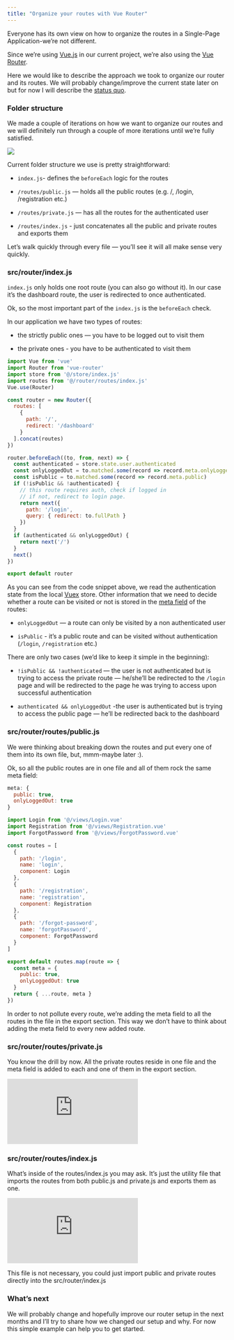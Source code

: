 ```yaml
---
title: "Organize your routes with Vue Router"
---
```


Everyone has its own view on how to organize the routes in a Single-Page Application-we’re not different.

Since we’re using [Vue.js](https://vuejs.org/) in our current project, we’re also using the [Vue Router](https://router.vuejs.org/).

Here we would like to describe the approach we took to organize our router and its routes. We will probably change/improve the current state later on but for now I will describe the [status quo](https://en.wikipedia.org/wiki/Status_quo).

### Folder structure

We made a couple of iterations on how we want to organize our routes and we will definitely run through a couple of more iterations until we’re fully satisfied.

![](https://cdn-images-1.medium.com/max/2704/1*Pj1ezbBzQnG4NHlD0seaWg.png)

Current folder structure we use is pretty straightforward:

* `index.js`- defines the `beforeEach` logic for the routes

* `/routes/public.js` — holds all the public routes (e.g. /, /login, /registration etc.)

* `/routes/private.js` — has all the routes for the authenticated user

* `/routes/index.js` - just concatenates all the public and private routes and exports them

Let’s walk quickly through every file — you’ll see it will all make sense very quickly.

### src/router/index.js

`index.js` only holds one root route (you can also go without it). In our case it’s the dashboard route, the user is redirected to once authenticated.

Ok, so the most important part of the `index.js` is the `beforeEach` check.

In our application we have two types of routes:

* the strictly public ones — you have to be logged out to visit them

* the private ones - you have to be authenticated to visit them

```js
import Vue from 'vue'
import Router from 'vue-router'
import store from '@/store/index.js'
import routes from '@/router/routes/index.js'
Vue.use(Router)

const router = new Router({
  routes: [
    {
      path: '/',
      redirect: '/dashboard'
    }
  ].concat(routes)
})

router.beforeEach((to, from, next) => {
  const authenticated = store.state.user.authenticated
  const onlyLoggedOut = to.matched.some(record => record.meta.onlyLoggedOut)
  const isPublic = to.matched.some(record => record.meta.public)
  if (!isPublic && !authenticated) {
    // this route requires auth, check if logged in
    // if not, redirect to login page.
    return next({
      path: '/login',
      query: { redirect: to.fullPath }
    })
  }
  if (authenticated && onlyLoggedOut) {
    return next('/')
  }
  next()
})

export default router
```

As you can see from the code snippet above, we read the authentication state from the local [Vuex](https://vuex.vuejs.org/) store. Other information that we need to decide whether a route can be visited or not is stored in the [meta field](https://router.vuejs.org/guide/advanced/meta.html) of the routes:

* `onlyLoggedOut` — a route can only be visited by a non authenticated user

* `isPublic` - it’s a public route and can be visited without authentication (`/login`, `/registration` etc.)

There are only two cases (we’d like to keep it simple in the beginning):

* `!isPublic && !authenticated` — the user is not authenticated but is trying to access the private route — he/she’ll be redirected to the `/login` page and will be redirected to the page he was trying to access upon successful authentication

* `authenticated && onlyLoggedOut` -the user is authenticated but is trying to access the public page — he’ll be redirected back to the dashboard

### src/router/routes/public.js

We were thinking about breaking down the routes and put every one of them into its own file, but, mmm-maybe later :).

Ok, so all the public routes are in one file and all of them rock the same meta field:

```js
meta: {
  public: true,
  onlyLoggedOut: true
}
```

```js
import Login from '@/views/Login.vue'
import Registration from '@/views/Registration.vue'
import ForgotPassword from '@/views/ForgotPassword.vue'

const routes = [
  {
    path: '/login',
    name: 'login',
    component: Login
  },
  {
    path: '/registration',
    name: 'registration',
    component: Registration
  },
  {
    path: '/forgot-password',
    name: 'forgotPassword',
    component: ForgotPassword
  }
]

export default routes.map(route => {
  const meta = {
    public: true,
    onlyLoggedOut: true
  }
  return { ...route, meta }
})
```

In order to not pollute every route, we’re adding the meta field to all the routes in the file in the export section. This way we don’t have to think about adding the meta field to every new added route.

### src/router/routes/private.js

You know the drill by now. All the private routes reside in one file and the meta field is added to each and one of them in the export section.

<iframe src="https://medium.com/media/03d8fc8d44d160c4d6fb20f3a69e6532" frameborder=0></iframe>

### src/router/routes/index.js

What’s inside of the routes/index.js you may ask. It’s just the utility file that imports the routes from both public.js and private.js and exports them as one.

<iframe src="https://medium.com/media/bb8064cf497b284138fcc7f79b7ddf23" frameborder=0></iframe>

This file is not necessary, you could just import public and private routes directly into the src/router/index.js

### What’s next

We will probably change and hopefully improve our router setup in the next months and I’ll try to share how we changed our setup and why. For now this simple example can help you to get started.
